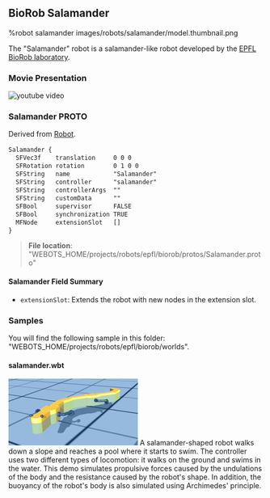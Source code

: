 ## BioRob Salamander

%robot salamander images/robots/salamander/model.thumbnail.png

The "Salamander" robot is a salamander-like robot developed by the [EPFL BioRob laboratory](https://biorob.epfl.ch/).

### Movie Presentation

![youtube video](https://www.youtube.com/watch?v=TrdNtrGOkWg)

### Salamander PROTO

Derived from [Robot](../reference/robot.md).

```
Salamander {
  SFVec3f    translation     0 0 0
  SFRotation rotation        0 1 0 0
  SFString   name            "Salamander"
  SFString   controller      "salamander"
  SFString   controllerArgs  ""
  SFString   customData      ""
  SFBool     supervisor      FALSE
  SFBool     synchronization TRUE
  MFNode     extensionSlot   []
}
```

> **File location**: "WEBOTS\_HOME/projects/robots/epfl/biorob/protos/Salamander.proto"

#### Salamander Field Summary

- `extensionSlot`: Extends the robot with new nodes in the extension slot.

### Samples

You will find the following sample in this folder: "WEBOTS\_HOME/projects/robots/epfl/biorob/worlds".

#### salamander.wbt

![salamander.wbt.png](images/robots/salamander/salamander.wbt.thumbnail.jpg) A salamander-shaped robot walks down a slope and reaches a pool where it starts to swim.
The controller uses two different types of locomotion: it walks on the ground and swims in the water.
This demo simulates propulsive forces caused by the undulations of the body and the resistance caused by the robot's shape.
In addition, the buoyancy of the robot's body is also simulated using Archimedes' principle.
